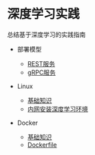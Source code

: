 # 深度学习实践

总结基于深度学习的实践指南

* 部署模型
    * [REST服务](chapter_deploy-model/rest-service.md)
    * [gRPC服务](chapter_deploy-model/grpc-service.md)

* Linux
    * [基础知识](chapter_linux/basic-knowledge.md)
    * [内网安装深度学习环境](chapter_linux/intranet-installation-deep-learning-environment.md)
    
* Docker
    * [基础知识](chapter_docker/basic-knowledge.md)
    * [Dockerfile](chapter_docker/dockerfile.md)
